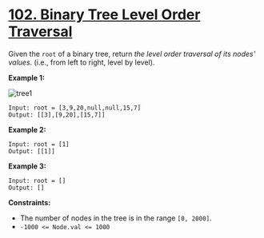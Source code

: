 # [102. Binary Tree Level Order Traversal](https://leetcode.com/problems/binary-tree-level-order-traversal/)

Given the `root` of a binary tree, return *the level order traversal of its nodes' values*. (i.e., from left to right, level by level).

**Example 1:**

![tree1](https://assets.leetcode.com/uploads/2021/02/19/tree1.jpg)
```
Input: root = [3,9,20,null,null,15,7]
Output: [[3],[9,20],[15,7]]
```

**Example 2:**
```
Input: root = [1]
Output: [[1]]
```

**Example 3:**
```
Input: root = []
Output: []
```

**Constraints:**

- The number of nodes in the tree is in the range `[0, 2000]`.
- `-1000 <= Node.val <= 1000`